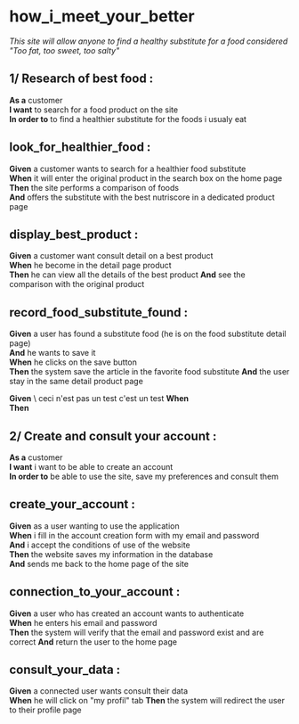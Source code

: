 # how_i_meet_your_better

*This site will allow anyone to find a healthy substitute for a food considered "Too fat, too sweet, too salty"*

## 1/ Research of best food :
**As a** customer \
**I want** to search for a food product on the site\
**In order to** to find a healthier substitute for the foods i usualy eat

## look_for_healthier_food :
**Given** a customer wants to search for a healthier food substitute \
**When** it will enter the original product in the search box on the home page \
**Then** the site performs a comparison of foods \
**And** offers the substitute with the best nutriscore in a dedicated product page


## display_best_product :
**Given** a customer want consult detail on a best product \
**When** he become in the detail page product\
**Then** he can view all the details of the best product
**And** see the comparison with the original product

## record_food_substitute_found :
**Given** a user has found a substitute food (he is on the food substitute detail page)\
**And** he wants to save it \
**When** he clicks on the save button \
**Then** the system save the article in the favorite food substitute
**And** the user stay in the same detail product page


**Given** \ ceci n'est pas un test c'est un test
**When** \
**Then**

## 2/ Create and consult your account :
**As a** customer \
**I want** i want to be able to create an account \
**In order to** be able to use the site, save my preferences and consult them

## create_your_account :
**Given** as a user wanting to use the application \
**When** i fill in the account creation form with my email and password \
**And** i accept the conditions of use of the website \
**Then** the website saves my information in the database \
**And** sends me back to the home page of the site

## connection_to_your_account :
**Given** a user who has created an account wants to authenticate \
**When** he enters his email and password \
**Then** the system will verify that the email and password exist and are correct
**And** return the user to the home page


## consult_your_data :
**Given** a connected user wants consult their data \
**When** he will click on "my profil" tab
**Then** the system will redirect the user to their profile page